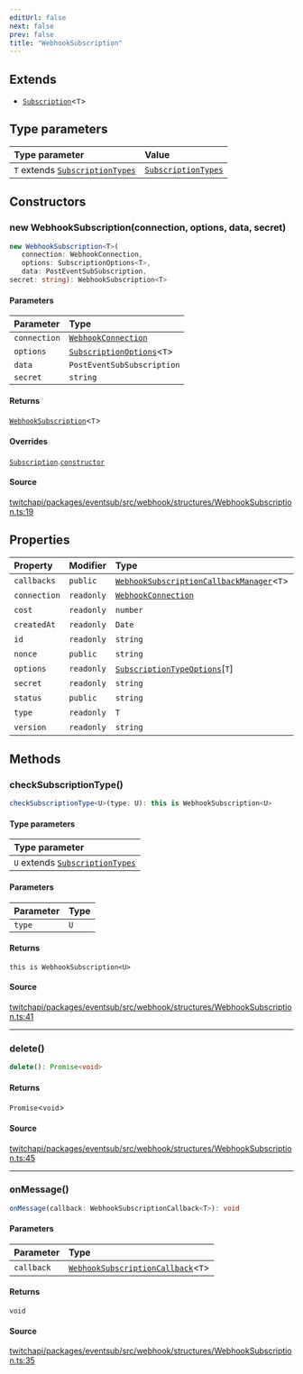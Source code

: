 ```yaml
---
editUrl: false
next: false
prev: false
title: "WebhookSubscription"
---
```


## Extends

- [`Subscription`](Subscription.md)\<`T`\>

## Type parameters

| Type parameter | Value |
| :------ | :------ |
| `T` extends [`SubscriptionTypes`](../enumerations/SubscriptionTypes.md) | [`SubscriptionTypes`](../enumerations/SubscriptionTypes.md) |

## Constructors

### new WebhookSubscription(connection, options, data, secret)

```ts
new WebhookSubscription<T>(
   connection: WebhookConnection, 
   options: SubscriptionOptions<T>, 
   data: PostEventSubSubscription, 
secret: string): WebhookSubscription<T>
```

#### Parameters

| Parameter | Type |
| :------ | :------ |
| `connection` | [`WebhookConnection`](WebhookConnection.md) |
| `options` | [`SubscriptionOptions`](../type-aliases/SubscriptionOptions.md)\<`T`\> |
| `data` | `PostEventSubSubscription` |
| `secret` | `string` |

#### Returns

[`WebhookSubscription`](WebhookSubscription.md)\<`T`\>

#### Overrides

[`Subscription`](Subscription.md).[`constructor`](Subscription.md#constructors)

#### Source

[twitchapi/packages/eventsub/src/webhook/structures/WebhookSubscription.ts:19](https://github.com/pablornc/twitchapi//blob/b274026/packages/eventsub/src/webhook/structures/WebhookSubscription.ts#L19)

## Properties

| Property | Modifier | Type | Inherited from |
| :------ | :------ | :------ | :------ |
| `callbacks` | `public` | [`WebhookSubscriptionCallbackManager`](WebhookSubscriptionCallbackManager.md)\<`T`\> | - |
| `connection` | `readonly` | [`WebhookConnection`](WebhookConnection.md) | - |
| `cost` | `readonly` | `number` | [`Subscription`](Subscription.md).`cost` |
| `createdAt` | `readonly` | `Date` | [`Subscription`](Subscription.md).`createdAt` |
| `id` | `readonly` | `string` | [`Subscription`](Subscription.md).`id` |
| `nonce` | `public` | `string` | [`Subscription`](Subscription.md).`nonce` |
| `options` | `readonly` | [`SubscriptionTypeOptions`](../interfaces/SubscriptionTypeOptions.md)\[`T`\] | [`Subscription`](Subscription.md).`options` |
| `secret` | `readonly` | `string` | - |
| `status` | `public` | `string` | [`Subscription`](Subscription.md).`status` |
| `type` | `readonly` | `T` | [`Subscription`](Subscription.md).`type` |
| `version` | `readonly` | `string` | [`Subscription`](Subscription.md).`version` |

## Methods

### checkSubscriptionType()

```ts
checkSubscriptionType<U>(type: U): this is WebhookSubscription<U>
```

#### Type parameters

| Type parameter |
| :------ |
| `U` extends [`SubscriptionTypes`](../enumerations/SubscriptionTypes.md) |

#### Parameters

| Parameter | Type |
| :------ | :------ |
| `type` | `U` |

#### Returns

`this is WebhookSubscription<U>`

#### Source

[twitchapi/packages/eventsub/src/webhook/structures/WebhookSubscription.ts:41](https://github.com/pablornc/twitchapi//blob/b274026/packages/eventsub/src/webhook/structures/WebhookSubscription.ts#L41)

***

### delete()

```ts
delete(): Promise<void>
```

#### Returns

`Promise`\<`void`\>

#### Source

[twitchapi/packages/eventsub/src/webhook/structures/WebhookSubscription.ts:45](https://github.com/pablornc/twitchapi//blob/b274026/packages/eventsub/src/webhook/structures/WebhookSubscription.ts#L45)

***

### onMessage()

```ts
onMessage(callback: WebhookSubscriptionCallback<T>): void
```

#### Parameters

| Parameter | Type |
| :------ | :------ |
| `callback` | [`WebhookSubscriptionCallback`](../type-aliases/WebhookSubscriptionCallback.md)\<`T`\> |

#### Returns

`void`

#### Source

[twitchapi/packages/eventsub/src/webhook/structures/WebhookSubscription.ts:35](https://github.com/pablornc/twitchapi//blob/b274026/packages/eventsub/src/webhook/structures/WebhookSubscription.ts#L35)

